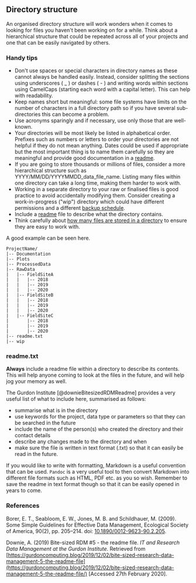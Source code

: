 
## Directory structure

An organised directory structure will work wonders when it comes to looking for files you haven't been working on for a while. Think about a hierarchical structure that could be repeated across all of your projects and one that can be easily navigated by others.

### Handy tips

* Don't use spaces or special characters in directory names as these cannot always be handled easily. Instead, consider splitting the sections using underscores ( _ ) or dashes ( - ) and writing words within sections using CamelCaps (starting each word with a capital letter). This can help with readability.
* Keep names short but meaningful: some file systems have limits on the number of characters in a full directory path so if you have several sub-directories this can become a problem.
* Use acronyms sparingly and if necessary, use only those that are well-known.
* Your directories will be most likely be listed in alphabetical order. Prefixes such as numbers or letters to order your directories are not helpful if they do not mean anything. Dates could be used if appropriate but the most important thing is to name them carefully so they are meaningful and provide good documentation in a [readme](#readmetxt). 
* If you are going to store thousands or millions of files, consider a more hierarchical structure such as YYYY/MM/DD/YYYYMMDD_data_file_name. Listing many files within one directory can take a long time, making them harder to work with.
* Working in a separate directory to your raw or finalised files is good practice to avoid accidentally modifying them. Consider creating a work-in-progress ("wip") directory which could have different permissions and a different [backup schedule](#data-backing). 
* Include a [readme](#readmetxt) file to describe what the directory contains.
* Think carefully about [how many files are stored in a directory](#number-of-files-in-a-directory) to ensure they are easy to work with.

A good example can be seen here.

~~~
ProjectName/
|-- Documentation
|-- Plots
|-- ProcessedData
|-- RawData
|   |-- FieldSiteA
|   |   |-- 2018
|   |   |-- 2019
|   |   |-- 2020
|   |-- FieldSiteB
|   |   |-- 2018
|   |   |-- 2019
|   |   |-- 2020
|   |-- FieldSiteC
|       |-- 2018
|       |-- 2019
|       |-- 2020
|-- readme.txt
|-- wip
~~~

### readme.txt

**Always** include a readme file within a directory to describe its contents. This will help anyone coming to look at the files in the future, and will help jog your memory as well. 

The Gurdon Institute [@downieBitesizedRDMReadme] provides a very useful list of what to include here, summarised as follows:

* summarise what is in the directory
* use keywords for the project, data type or parameters so that they can be searched in the future
* include the name of the person(s) who created the directory and their contact details
* describe any changes made to the directory and when
* make sure the file is written in text format (.txt) so that it can easily be read in the future.

If you would like to write with formatting, Markdown is a useful convention that can be used. ``Pandoc`` is a very useful tool to then convert Markdown into different file formats such as HTML, PDF etc. as you so wish. Remember to save the readme in text format though so that it can be easily opened in years to come.

### References

Borer, E. T., Seabloom, E. W., Jones, M. B. and Schildhauer, M. (2009). Some Simple Guidelines for Effective Data Management, Ecological Society of America, 90(2), pp. 205–214. doi: [10.1890/0012-9623-90.2.205](https://doi.org/10.1890/0012-9623-90.2.205).

Downie, A. (2019) Bite-sized RDM #5 - the readme file. *IT and Research Data Management at the Gurdon Institute*. Retrieved from [https://gurdoncomputing.blog/2019/12/02/bite-sized-research-data-management-5-the-readme-file](https://gurdoncomputing.blog/2019/12/02/bite-sized-research-data-management-5-the-readme-file/) [Accessed 27th February 2020].